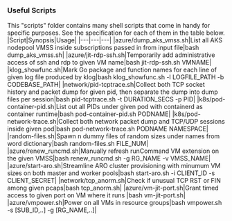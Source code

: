 ### Useful Scripts
This "scripts" folder contains many shell scripts that come in handy for specific purposes. See the specification for each of them in the table below.  
|Script|Synopsis|Usage|
|---|---|---|
|azure/dump_aks_vmss.sh|List all AKS nodepool VMSS inside subscriptions passed in from input file|bash dump_aks_vmss.sh|
|azure/jit-rdp-ssh.sh|Temporarily add administrative access of ssh and rdp to given VM name|bash jit-rdp-ssh.sh VMNAME|
|klog_showfunc.sh|Mark Go package and function names for each line of given log file produced by klog|bash klog_showfunc.sh -l LOGFILE_PATH -b CODEBASE_PATH|
|network/pid-tcptrace.sh|Collect both TCP socket history and packet dump for given pid, then separate the dump into dump files per session|bash pid-tcptrace.sh -t DURATION_SECS -p PID|
|k8s/pod-container-pid.sh|List out all PIDs under given pod with containerd as container runtime|bash pod-container-pid.sh PODNAME|
|k8s/pod-network-trace.sh|Collect both network packet dump and TCP/UDP sessions inside given pod|bash pod-network-trace.sh PODNAME NAMESPACE|
|random-files.sh|Spawn n dummy files of random sizes under names from word dictionary|bash random-files.sh FILE_NUM|
|azure/renew_runcmd.sh|Manually refresh runCommand VM extension on the given VMSS|bash renew_runcmd.sh -g RG_NAME -v VMSS_NAME|
|azure/start-aro.sh|Streamline ARO cluster provisioning with minumum VM sizes on both master and worker pools|bash start-aro.sh -i CLIENT_ID -s CLIENT_SECRET|
|network/tcp_anorm.sh|Check if unusual TCP RST or FIN among given pcaps|bash tcp_anorm.sh|
|azure/vm-jit-port.sh|Grant timed access to given port on VM where it runs |bash vm-jit-port.sh|
|azure/vmpower.sh|Power on all VMs in resource groups|bash vmpower.sh -s [SUB_ID,..] -g [RG_NAME,..]|
